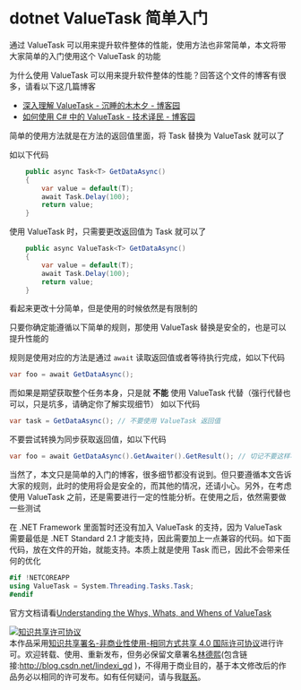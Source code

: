 
# dotnet ValueTask 简单入门

通过 ValueTask 可以用来提升软件整体的性能，使用方法也非常简单，本文将带大家简单的入门使用这个 ValueTask 的功能

<!--more-->


<!-- 发布 -->

为什么使用 ValueTask 可以用来提升软件整体的性能？回答这个文件的博客有很多，请看以下这几篇博客

- [深入理解 ValueTask - 沉睡的木木夕 - 博客园](https://www.cnblogs.com/ms27946/p/understanding-task-valuetask.html )
- [如何使用 C# 中的 ValueTask - 技术译民 - 博客园](https://www.cnblogs.com/ittranslator/p/13703279.html )

简单的使用方法就是在方法的返回值里面，将 Task 替换为 ValueTask 就可以了

如以下代码

```csharp
    public async Task<T> GetDataAsync()
    {
        var value = default(T);
        await Task.Delay(100);
        return value;
    }
```

使用 ValueTask 时，只需要更改返回值为 Task 就可以了

```csharp
    public async ValueTask<T> GetDataAsync()
    {
        var value = default(T);
        await Task.Delay(100);
        return value;
    }
```

看起来更改十分简单，但是使用的时候依然是有限制的

只要你确定能遵循以下简单的规则，那使用 ValueTask 替换是安全的，也是可以提升性能的

规则是使用对应的方法是通过 `await` 读取返回值或者等待执行完成，如以下代码

```csharp
var foo = await GetDataAsync();
```

而如果是期望获取整个任务本身，只是就 **不能** 使用 ValueTask 代替（强行代替也可以，只是坑多，请确定你了解实现细节） 如以下代码

```csharp
var task = GetDataAsync(); // 不要使用 ValueTask 返回值
```

不要尝试转换为同步获取返回值，如以下代码

```csharp
var foo = await GetDataAsync().GetAwaiter().GetResult(); // 切记不要这样写，如果需要这样写就不适合使用 ValueTask 代替
```

当然了，本文只是简单的入门的博客，很多细节都没有说到。但只要遵循本文告诉大家的规则，此时的使用将会是安全的，而其他的情况，还请小心。另外，在考虑使用 ValueTask 之前，还是需要进行一定的性能分析。在使用之后，依然需要做一些测试

在 .NET Framework 里面暂时还没有加入 ValueTask 的支持，因为 ValueTask 需要最低是 .NET Standard 2.1 才能支持，因此需要加上一点兼容的代码。如下面代码，放在文件的开始，就能支持。本质上就是使用 Task 而已，因此不会带来任何的优化

```csharp
#if !NETCOREAPP
using ValueTask = System.Threading.Tasks.Task;
#endif
```

官方文档请看[Understanding the Whys, Whats, and Whens of ValueTask](https://devblogs.microsoft.com/dotnet/understanding-the-whys-whats-and-whens-of-valuetask/ )





<a rel="license" href="http://creativecommons.org/licenses/by-nc-sa/4.0/"><img alt="知识共享许可协议" style="border-width:0" src="https://licensebuttons.net/l/by-nc-sa/4.0/88x31.png" /></a><br />本作品采用<a rel="license" href="http://creativecommons.org/licenses/by-nc-sa/4.0/">知识共享署名-非商业性使用-相同方式共享 4.0 国际许可协议</a>进行许可。欢迎转载、使用、重新发布，但务必保留文章署名[林德熙](http://blog.csdn.net/lindexi_gd)(包含链接:http://blog.csdn.net/lindexi_gd )，不得用于商业目的，基于本文修改后的作品务必以相同的许可发布。如有任何疑问，请与我[联系](mailto:lindexi_gd@163.com)。